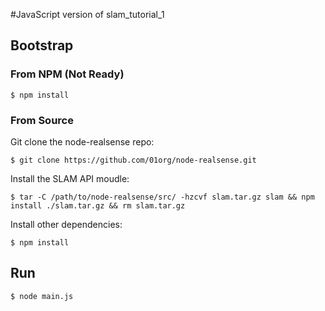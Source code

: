 #JavaScript version of slam_tutorial_1

## Bootstrap

### From NPM (Not Ready)
```
$ npm install
```

### From Source
Git clone the node-realsense repo:
```
$ git clone https://github.com/01org/node-realsense.git
```

Install the SLAM API moudle:
```
$ tar -C /path/to/node-realsense/src/ -hzcvf slam.tar.gz slam && npm install ./slam.tar.gz && rm slam.tar.gz
```

Install other dependencies:
```
$ npm install
```

## Run

```
$ node main.js
```
